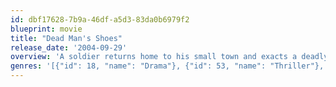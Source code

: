 ```yaml
---
id: dbf17628-7b9a-46df-a5d3-83da0b6979f2
blueprint: movie
title: "Dead Man's Shoes"
release_date: '2004-09-29'
overview: 'A soldier returns home to his small town and exacts a deadly revenge on the thugs who tormented his dimwitted brother while he was away.'
genres: '[{"id": 18, "name": "Drama"}, {"id": 53, "name": "Thriller"}, {"id": 80, "name": "Crime"}]'
---
```

